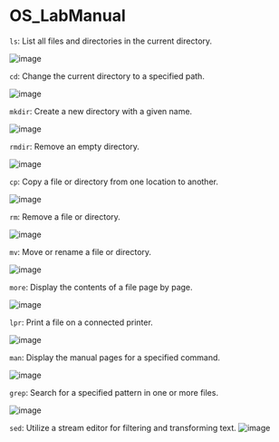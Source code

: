 # OS_LabManual

`ls`: List all files and directories in the current directory.

![image](https://github.com/ChaitanyDalvi06/OS_LabManual/assets/142775927/1e735a7d-3a4f-4247-a9c4-c005f0dbc8d7)


`cd`: Change the current directory to a specified path.

![image](https://github.com/ChaitanyDalvi06/OS_LabManual/assets/142775927/f85810e5-f832-4f31-b203-ee00e0ae2493)

`mkdir`: Create a new directory with a given name.

![image](https://github.com/ChaitanyDalvi06/OS_LabManual/assets/142775927/3952168f-91f9-48e2-a3a9-881630eea01d)

`rmdir`: Remove an empty directory.

![image](https://github.com/ChaitanyDalvi06/OS_LabManual/assets/142775927/4994c39d-8bb8-448b-8138-2142b8502cee)

`cp`: Copy a file or directory from one location to another.

![image](https://github.com/ChaitanyDalvi06/OS_LabManual/assets/142775927/427c286b-1d6e-4c01-87b0-99fdd3e3b647)



`rm`: Remove a file or directory.

![image](https://github.com/ChaitanyDalvi06/OS_LabManual/assets/142775927/e3963cf3-08d0-45c6-bb90-47542b412dd7)

`mv`: Move or rename a file or directory.

![image](https://github.com/ChaitanyDalvi06/OS_LabManual/assets/142775927/53662e82-5af1-4b98-8ed5-9de4ab89dc83)



`more`: Display the contents of a file page by page.

![image](https://github.com/ChaitanyDalvi06/OS_LabManual/assets/142775927/f123dc9a-5e11-4eb2-bca1-3ec7e4cfba33)

`lpr`: Print a file on a connected printer.

![image](https://github.com/ChaitanyDalvi06/OS_LabManual/assets/142775927/5c56ba71-3d75-47e7-bfd3-36c4f6b25b17)


`man`: Display the manual pages for a specified command.

![image](https://github.com/ChaitanyDalvi06/OS_LabManual/assets/142775927/13c3d039-f06c-4966-a05f-feeb96d82f57)

`grep`: Search for a specified pattern in one or more files.

![image](https://github.com/ChaitanyDalvi06/OS_LabManual/assets/142775927/85c5b4ac-2658-4084-bedf-133dc132263e)



`sed`: Utilize a stream editor for filtering and transforming text.
![image](https://github.com/ChaitanyDalvi06/OS_LabManual/assets/142775927/cd5f9bfb-7cf0-4699-b536-7b9a80ccfa89)

